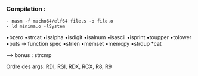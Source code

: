 ### Compilation :
	- nasm -f macho64/elf64 file.s -o file.o
	- ld minima.o -lSystem

•bzero
•strcat
•isalpha
•isdigit
•isalnum
•isascii
•isprint
•toupper
•tolower
•puts
-> function spec
•strlen
•memset
•memcpy
•strdup
*cat

--> bonus :
strcmp

Ordre des args:
RDI, RSI, RDX, RCX, R8, R9

